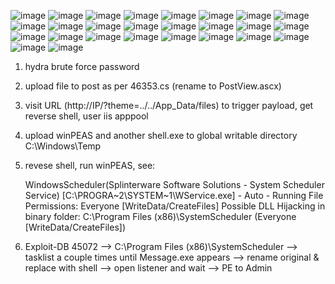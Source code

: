 ![image](https://github.com/user-attachments/assets/33bf058d-e71e-4d89-a643-5808ca794e63)
![image](https://github.com/user-attachments/assets/b155098d-429c-4a97-9d99-eab1e6cefb3c)
![image](https://github.com/user-attachments/assets/a9c7bc7d-d001-4775-b60e-b1335646cad6)
![image](https://github.com/user-attachments/assets/d037ae14-46fd-488a-aa05-8270eb14e745)
![image](https://github.com/user-attachments/assets/20700291-696e-498a-b935-9e5cb176dd6c)
![image](https://github.com/user-attachments/assets/747cf21c-89b1-4485-be39-00c5be5a4c60)
![image](https://github.com/user-attachments/assets/f79f2273-c289-49e3-bcb3-d5c6359f8453)
![image](https://github.com/user-attachments/assets/fc04a2ea-727f-446b-b1e4-c47c98914d8a)
![image](https://github.com/user-attachments/assets/49c8fb75-c210-4c64-bd3d-dcb52237c9f8)
![image](https://github.com/user-attachments/assets/42b4cf46-de6a-4a1b-b071-57e2a006cdd7)
![image](https://github.com/user-attachments/assets/feeeccd1-49fb-4c98-93c9-24c46efe2e57)
![image](https://github.com/user-attachments/assets/22297af7-dcbc-4b9c-99c8-bcc3ebc7de80)
![image](https://github.com/user-attachments/assets/0baae781-53bb-4f4e-83d2-465cc5d9e0c1)
![image](https://github.com/user-attachments/assets/a87bd0ef-748c-4709-ba0d-1a69f90eb485)
![image](https://github.com/user-attachments/assets/bd748140-4778-45a4-ade8-1c9f141ab62f)
![image](https://github.com/user-attachments/assets/42e3ad02-2948-447e-848d-6fcf7aee800f)
![image](https://github.com/user-attachments/assets/0b70bea8-c14e-4730-b8dd-361d39363b31)
![image](https://github.com/user-attachments/assets/eb85bbe6-9714-4707-914b-c598732752d5)
![image](https://github.com/user-attachments/assets/db83806c-e71e-4c72-ac18-776d40817913)
![image](https://github.com/user-attachments/assets/9c3bf6e4-ccd7-4998-83ba-ba4bcc36270e)
![image](https://github.com/user-attachments/assets/eb2c1f41-2cde-476c-a495-3f8b8d2e4bdc)
![image](https://github.com/user-attachments/assets/dd008c37-001f-4e0d-a2bc-7e69a0779516)
![image](https://github.com/user-attachments/assets/b30ab679-f1a3-4945-a3b5-4ee5f254b69f)
![image](https://github.com/user-attachments/assets/8cf22fb6-4377-48e1-96fa-ee1a05bd2613)
![image](https://github.com/user-attachments/assets/c4937ba1-9e9f-4cfc-8cb9-eb997ee91e34)
![image](https://github.com/user-attachments/assets/b0ee5aaf-05fa-4162-9cb3-04c6e69bb80f)

1. hydra brute force password

2. upload file to post as per 46353.cs (rename to PostView.ascx)

3. visit URL (http://IP/?theme=../../App_Data/files) to trigger payload, get reverse shell, user iis apppool

4. upload winPEAS and another shell.exe to global writable directory C:\Windows\Temp

5. revese shell, run winPEAS, see:
   
   WindowsScheduler(Splinterware Software Solutions - System Scheduler Service)
   [C:\PROGRA~2\SYSTEM~1\WService.exe] - Auto - Running
   File Permissions: Everyone [WriteData/CreateFiles]
   Possible DLL Hijacking in binary folder: C:\Program Files (x86)\SystemScheduler (Everyone [WriteData/CreateFiles])

7. Exploit-DB 45072 --> C:\Program Files (x86)\SystemScheduler --> tasklist a couple times until Message.exe appears --> rename original & replace with shell --> open listener and wait --> PE to Admin

